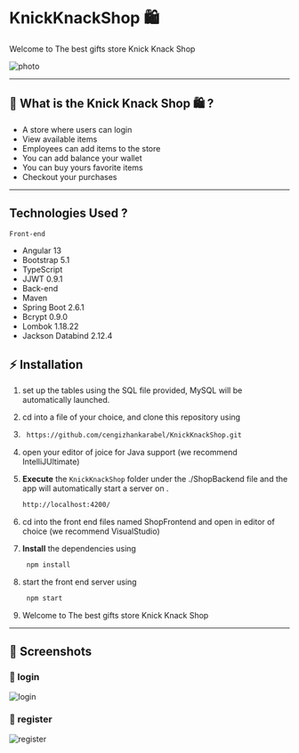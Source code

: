 # KnickKnackShop 🛍️
Welcome to The best gifts store Knick Knack Shop


<!-- markdownlint-disable MD032 MD033-->
<!-- 
<p align="center">
    <img width="100%" src="https://imgur.com/a/4E9ZdbX" alt="Project Banner">

  <br>

</p> -->
![photo](https://user-images.githubusercontent.com/69279953/146618618-4c649daa-3111-4ed3-8b32-041645834044.png)



---

## 🤔 **What is the Knick Knack Shop 🛍️ ?**

* A store where users can login
* View available items
* Employees can add items to the store
* You can add balance your wallet
* You can buy yours favorite items
* Checkout your purchases

---


## **Technologies Used ?**
    Front-end
* Angular 13
* Bootstrap 5.1
* TypeScript
* JJWT 0.9.1
* 
    Back-end
* Maven
* Spring Boot 2.6.1
* Bcrypt 0.9.0
* Lombok 1.18.22
* Jackson Databind 2.12.4

## ⚡ **Installation**

1. set up the tables using the SQL file provided, MySQL will be automatically launched. 
2. cd into a file of your choice, and clone this repository using
3.  ```bash
     https://github.com/cengizhankarabel/KnickKnackShop.git
    ```
3. open your editor of joice for Java support (we recommend IntelliJUltimate) 
4.  **Execute** the `KnickKnackShop` folder  under the ./ShopBackend file and the app will automatically start a server on .

    ```bash
    http://localhost:4200/
    ```
5. cd into the front end files named ShopFrontend and open in editor of choice (we recommend VisualStudio)
6. **Install** the dependencies using 

    ```bash
     npm install
    ```
7. start the front end server using

    ```bash
     npm start
    ```
    
 8. Welcome to The best gifts store Knick Knack Shop

---

## 📸 **Screenshots**


### 🔻 login
![login](https://user-images.githubusercontent.com/69279953/146619066-6b8a23de-528d-42cb-8d10-8ba9bced0ac4.png)

### 🔻 register
  ![register](https://user-images.githubusercontent.com/69279953/146619069-3fbf1291-48cc-4adf-8636-a549a793c8f0.png)
